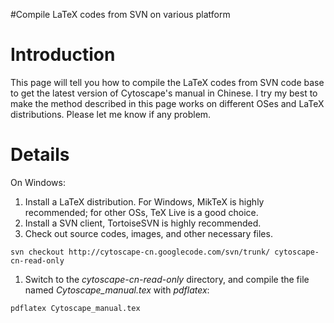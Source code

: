#Compile LaTeX codes from SVN on various platform

# Introduction #

This page will tell you how to compile the LaTeX codes from SVN code base to get the latest version of Cytoscape's manual in Chinese. I try my best to make the method described in this page works on different OSes and LaTeX distributions. Please let me know if any problem.


# Details #

On Windows:
  1. Install a LaTeX distribution. For Windows, MikTeX is highly recommended; for other OSs, TeX Live is a good choice.
  1. Install a SVN client, TortoiseSVN is highly recommended.
  1. Check out source codes, images, and other necessary files.
```
svn checkout http://cytoscape-cn.googlecode.com/svn/trunk/ cytoscape-cn-read-only
```
  1. Switch to the _cytoscape-cn-read-only_ directory, and compile the file named _Cytoscape\_manual.tex_ with _pdflatex_:
```
pdflatex Cytoscape_manual.tex
```